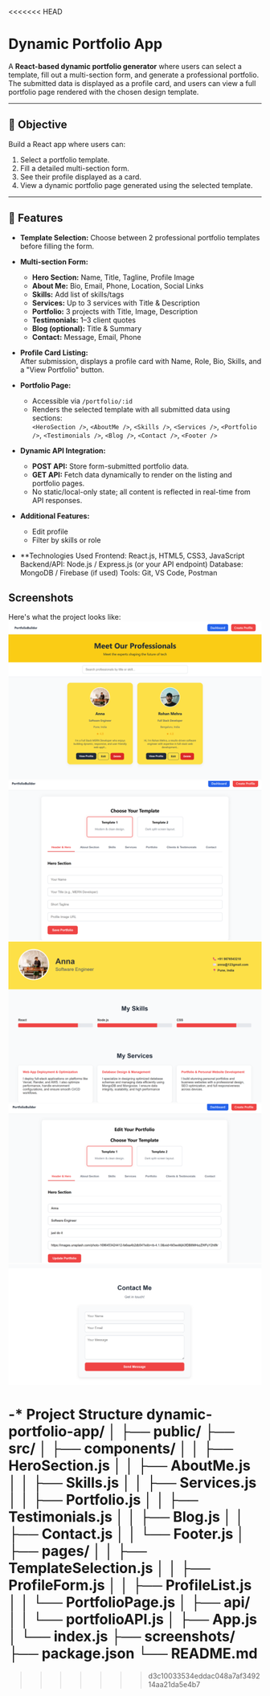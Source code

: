 <<<<<<< HEAD
# Dynamic Portfolio App

A **React-based dynamic portfolio generator** where users can select a template, fill out a multi-section form, and generate a professional portfolio. The submitted data is displayed as a profile card, and users can view a full portfolio page rendered with the chosen design template.

---

## 🔹 Objective
Build a React app where users can:
1. Select a portfolio template.
2. Fill a detailed multi-section form.
3. See their profile displayed as a card.
4. View a dynamic portfolio page generated using the selected template.

---
## 🔹 Features
- **Template Selection:** Choose between 2 professional portfolio templates before filling the form.
- **Multi-section Form:**  
  - **Hero Section:** Name, Title, Tagline, Profile Image  
  - **About Me:** Bio, Email, Phone, Location, Social Links  
  - **Skills:** Add list of skills/tags  
  - **Services:** Up to 3 services with Title & Description  
  - **Portfolio:** 3 projects with Title, Image, Description  
  - **Testimonials:** 1–3 client quotes  
  - **Blog (optional):** Title & Summary  
  - **Contact:** Message, Email, Phone
- **Profile Card Listing:**  
  After submission, displays a profile card with Name, Role, Bio, Skills, and a "View Portfolio" button.
  
- **Portfolio Page:**  
  - Accessible via `/portfolio/:id`  
  - Renders the selected template with all submitted data using sections:  
    `<HeroSection />`, `<AboutMe />`, `<Skills />`, `<Services />`, `<Portfolio />`, `<Testimonials />`, `<Blog />`, `<Contact />`, `<Footer />`

- **Dynamic API Integration:**  
  - **POST API:** Store form-submitted portfolio data.  
  - **GET API:** Fetch data dynamically to render on the listing and portfolio pages.  
  - No static/local-only state; all content is reflected in real-time from API responses.

- **Additional Features:**  
  - Edit profile  
  - Filter by skills or role  

- **Technologies Used
Frontend: React.js, HTML5, CSS3, JavaScript
Backend/API: Node.js / Express.js (or your API endpoint)
Database: MongoDB / Firebase (if used)
Tools: Git, VS Code, Postman


## Screenshots
Here's what the project looks like:
![Home-Page](screenshots/home-page.png)
![Create Profile](screenshots/create-profile.png)
![View-profile](screenshots/view-profile.png)
![Edit-profile](screenshots/Edit-profile.png)
![Conatct-me](screenshots/Contact-me.png)



-* Project Structure
dynamic-portfolio-app/
│
├── public/
├── src/
│   ├── components/
│   │   ├── HeroSection.js
│   │   ├── AboutMe.js
│   │   ├── Skills.js
│   │   ├── Services.js
│   │   ├── Portfolio.js
│   │   ├── Testimonials.js
│   │   ├── Blog.js
│   │   ├── Contact.js
│   │   └── Footer.js
│   ├── pages/
│   │   ├── TemplateSelection.js
│   │   ├── ProfileForm.js
│   │   ├── ProfileList.js
│   │   └── PortfolioPage.js
│   ├── api/
│   │   └── portfolioAPI.js
│   ├── App.js
│   └── index.js
├── screenshots/
├── package.json
└── README.md
=======

>>>>>>> d3c10033534eddac048a7af349214aa21da5e4b7
